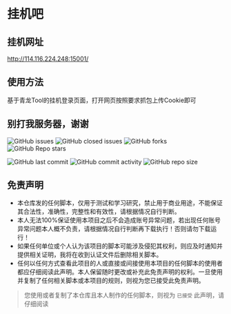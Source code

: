 # 挂机吧

## 挂机网址

http://114.116.224.248:15001/

## 使用方法

基于青龙Tool的挂机登录页面，打开网页按照要求抓包上传Cookie即可

## 别打我服务器，谢谢

![GitHub issues](https://img.shields.io/github/issues/tttccz/qinglong_tools?logo=github) ![GitHub closed issues](https://img.shields.io/github/issues-closed-raw/tttccz/qinglong_tools?logo=github) ![GitHub forks](https://img.shields.io/github/forks/tttccz/qinglong_tools?logo=github) ![GitHub Repo stars](https://img.shields.io/github/stars/tttccz/qinglong_tools?logo=github)

![GitHub last commit](https://img.shields.io/github/last-commit/tttccz/qinglong_tools?logo=github) ![GitHub commit activity](https://img.shields.io/github/commit-activity/y/tttccz/qinglong_tools?logo=github) ![GitHub repo size](https://img.shields.io/github/repo-size/tttccz/qinglong_tools?logo=github)

## 免责声明

- 本仓库发的任何脚本，仅用于测试和学习研究，禁止用于商业用途，不能保证其合法性，准确性，完整性和有效性，请根据情况自行判断。
- 本人无法100%保证使用本项目之后不会造成账号异常问题，若出现任何账号异常问题本人概不负责，请根据情况自行判断再下载执行！否则请勿下载运行！
- 如果任何单位或个人认为该项目的脚本可能涉及侵犯其权利，则应及时通知并提供相关证明，我将在收到认证文件后删除相关脚本。
- 任何以任何方式查看此项目的人或直接或间接使用本项目的任何脚本的使用者都应仔细阅读此声明。本人保留随时更改或补充此免责声明的权利。一旦使用并复制了任何相关脚本或本项目的规则，则视为您已接受此免责声明。

> 您使用或者复制了本仓库且本人制作的任何脚本，则视为 `已接受` 此声明，请仔细阅读

